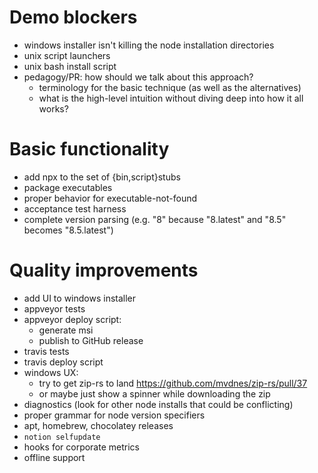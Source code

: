 # Demo blockers

- windows installer isn't killing the node installation directories
- unix script launchers
- unix bash install script
- pedagogy/PR: how should we talk about this approach?
  - terminology for the basic technique (as well as the alternatives)
  - what is the high-level intuition without diving deep into how it all works?

# Basic functionality

- add npx to the set of {bin,script}stubs
- package executables
- proper behavior for executable-not-found
- acceptance test harness
- complete version parsing (e.g. "8" because "8.latest" and "8.5" becomes "8.5.latest")

# Quality improvements

- add UI to windows installer
- appveyor tests
- appveyor deploy script:
  - generate msi
  - publish to GitHub release
- travis tests
- travis deploy script
- windows UX:
  - try to get zip-rs to land https://github.com/mvdnes/zip-rs/pull/37
  - or maybe just show a spinner while downloading the zip
- diagnostics (look for other node installs that could be conflicting)
- proper grammar for node version specifiers
- apt, homebrew, chocolatey releases
- `notion selfupdate`
- hooks for corporate metrics
- offline support
